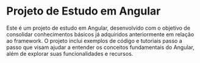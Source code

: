 # Projeto de Estudo em Angular

Este é um projeto de estudo em Angular, desenvolvido com o objetivo de consolidar conhecimentos básicos já adquiridos anteriormente em relação ao framework. O projeto inclui exemplos de código e tutoriais passo a passo que visam ajudar a entender os conceitos fundamentais do Angular, além de explorar suas funcionalidades e recursos.


